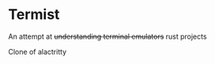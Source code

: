 # Termist

An attempt at <s>understanding terminal emulators</s> rust projects

Clone of alactritty
